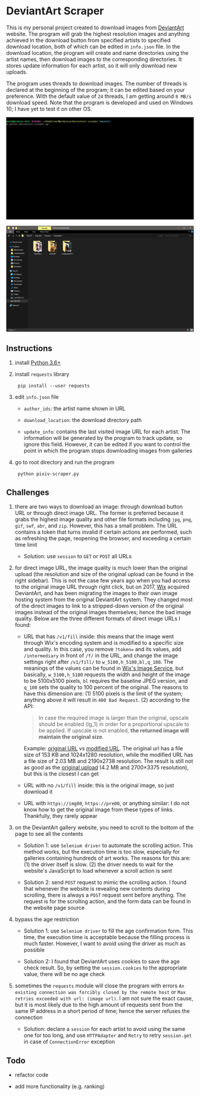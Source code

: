 # DeviantArt Scraper

This is my personal project created to download images from [DeviantArt](https://www.deviantart.com/) website. The program will grab the highest resolution images and anything achieved in the download button from specified artists to specified download location, both of which can be edited in `info.json` file. In the download location, the program will create and name directories using the artist names, then download images to the corresponding directories. It stores update information for each artist, so it will only download new uploads.

The program uses threads to download images. The number of threads is declared at the beginning of the program; it can be edited based on your preference. With the default value of `24` threads, I am getting around `8 MB/s` download speed. Note that the program is developed and used on Windows 10; I have yet to test it on other OS.

![alt text](doc/download.gif?raw=true "download")

![alt text](doc/result.png?raw=true "result")

## Instructions

1. install [Python 3.6+](https://www.python.org/)

2. install `requests` library

        pip install --user requests

3. edit `info.json` file

    - `author_ids`: the artist name shown in URL

    - `download_location`: the download directory path

    - `update_info`: contains the last visited image URL for each artist. The information will be generated by the program to track update, so ignore this field. However, it can be edited if you want to control the point in which the program stops downloading images from galleries

4. go to root directory and run the program

        python pixiv-scraper.py

## Challenges

1. there are two ways to download an image: through download button URL or through direct image URL. The former is preferred because it grabs the highest image quality and other file formats including `jpg`, `png`, `gif`, `swf`, `abr`, and `zip`. However, this has a small problem. The URL contains a token that turns invalid if certain actions are performed, such as refreshing the page, reopening the browser, and exceeding a certain time limit

    - Solution: use `session` to `GET` or `POST` all URLs

2. for direct image URL, the image quality is much lower than the original upload (the resolution and size of the original upload can be found in the right sidebar). This is not the case few years ago when you had access to the original image URL through right click, but on 2017, [Wix](https://www.wix.com/) acquired DeviantArt, and has been migrating the images to their own image hosting system from the original DeviantArt system. They changed most of the direct images to link to a stripped-down version of the original images instead of the original images themselves; hence the bad image quality. Below are the three different formats of direct image URLs I found:

      - URL that has `/v1/fill` inside: this means that the image went through Wix's encoding system and is modified to a specific size and quality. In this case, you remove `?token=` and its values, add `/intermediary` in front of `/f/` in the URL, and change the image settings right after `/v1/fill/` to `w_5100,h_5100,bl,q_100`. The meanings of the values can be found in [Wix's Image Service](https://support.wixmp.com/en/article/image-service-3835799), but basically, `w_5100,h_5100` requests the width and height of the image to be 5100x5100 pixels, `bl` requires the baseline JPEG version, and `q_100` sets the quality to 100 percent of the original. The reasons to have this dimension are: (1) 5100 pixels is the limit of the system; anything above it will result in `400 Bad Request`. (2) according to the API:

        > In case the required image is larger than the original, upscale should be enabled (lg_1) in order for a proportional upscale to be applied. If upscale is not enabled, **the returned image will maintain the original size**.

        Example: [original URL](https://images-wixmp-ed30a86b8c4ca887773594c2.wixmp.com/f/90b0cf78-3356-43b3-a7a2-8e6bf0e85ef1/dcbojon-68d45ef2-5ab7-408b-bf04-cf6d21aa16b5.jpg/v1/fill/w_1024,h_1280,q_70,strp/lantern_by_guweiz_dcbojon-fullview.jpg?token=eyJ0eXAiOiJKV1QiLCJhbGciOiJIUzI1NiJ9.eyJzdWIiOiJ1cm46YXBwOjdlMGQxODg5ODIyNjQzNzNhNWYwZDQxNWVhMGQyNmUwIiwiaXNzIjoidXJuOmFwcDo3ZTBkMTg4OTgyMjY0MzczYTVmMGQ0MTVlYTBkMjZlMCIsIm9iaiI6W1t7ImhlaWdodCI6Ijw9MTI4MCIsInBhdGgiOiJcL2ZcLzkwYjBjZjc4LTMzNTYtNDNiMy1hN2EyLThlNmJmMGU4NWVmMVwvZGNib2pvbi02OGQ0NWVmMi01YWI3LTQwOGItYmYwNC1jZjZkMjFhYTE2YjUuanBnIiwid2lkdGgiOiI8PTEwMjQifV1dLCJhdWQiOlsidXJuOnNlcnZpY2U6aW1hZ2Uub3BlcmF0aW9ucyJdfQ.-Gv_pRk6mqruJcBsg_kIpdAyRdWGzSzAI_YQT0Umh_A) vs [modified URL](https://images-wixmp-ed30a86b8c4ca887773594c2.wixmp.com/intermediary/f/90b0cf78-3356-43b3-a7a2-8e6bf0e85ef1/dcbojon-68d45ef2-5ab7-408b-bf04-cf6d21aa16b5.jpg/v1/fill/w_5100,h_5100,bl,q_100/lantern_by_guweiz_dcbojon-fullview.jpg). The original url has a file size of 153 KB and 1024x1280 resolution, while the modified URL has a file size of 2.03 MB and 2190x2738 resolution. The result is still not as good as the [original upload](https://www.deviantart.com/guweiz/art/Lantern-745215143) (4.2 MB and 2700×3375 resolution), but this is the closest I can get

      - URL with no `/v1/fill` inside: this is the original image, so just download it

      - URL with `https://img00`, `https://pre00`, or anything similar: I do not know how to get the original image from these types of links. Thankfully, they rarely appear

3. on the DeviantArt gallery website, you need to scroll to the bottom of the page to see all the contents

    - Solution 1: use `Selenium driver` to automate the scrolling action. This method works, but the execution time is too slow, especially for galleries containing hundreds of art works. The reasons for this are: (1) the driver itself is slow. (2) the driver needs to wait for the website's JavaScript to load whenever a scroll action is sent

    - Solution 2: send `POST` request to mimic the scrolling action. I found that whenever the website is revealing new contents during scrolling, there is always a `POST` request sent before anything. The request is for the scrolling action, and the form data can be found in the website page source

4. bypass the age restriction

    - Solution 1: use `Selenium driver` to fill the age confirmation form. This time, the execution time is acceptable because the filling process is much faster. However, I want to avoid using the driver as much as possible

    - Solution 2: I found that DeviantArt uses cookies to save the age check result. So, by setting the `session.cookies` to the appropriate value, there will be no age check

5. sometimes the `requests` module will close the program with errors `An existing connection was forcibly closed by the remote host` or `Max retries exceeded with url: (image url)`. I am not sure the exact cause, but it is most likely due to the high amount of requests sent from the same IP address in a short period of time; hence the server refuses the connection

    - Solution: declare a `session` for each artist to avoid using the same one for too long, and use `HTTPAdapter` and `Retry` to retry `session.get` in case of `ConnectionError` exception

## Todo

- refactor code

- add more functionality (e.g. ranking)